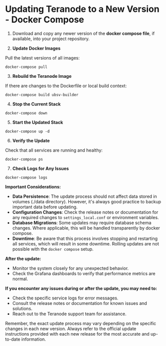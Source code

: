 # Updating Teranode to a New Version - Docker Compose

1. Download and copy any newer version of the **docker compose file**, if available, into your project repository.

2. **Update Docker Images**

Pull the latest versions of all images:

```
docker-compose pull
```

3. **Rebuild the Teranode Image**

If there are changes to the Dockerfile or local build context:

```
docker-compose build ubsv-builder
```

4. **Stop the Current Stack**

```
docker-compose down
```

5. **Start the Updated Stack**

```
docker-compose up -d
```

6. **Verify the Update**

Check that all services are running and healthy:

```
docker-compose ps
```

7. **Check Logs for Any Issues**

```
docker-compose logs
```



**Important Considerations:**

- **Data Persistence**: The update process should not affect data stored in volumes (./data directory). However, it's always good practice to backup important data before updating.
- **Configuration Changes**: Check the release notes or documentation for any required changes to `settings_local.conf` or environment variables.
- **Database Migrations**: Some updates may require database schema changes. Where applicable, this will be handled transparently by docker compose.
- **Downtime**: Be aware that this process involves stopping and restarting all services, which will result in some downtime. Rolling updates are not possible with the `docker compose` setup.



**After the update:**

- Monitor the system closely for any unexpected behavior.
- Check the Grafana dashboards to verify that performance metrics are normal.



**If you encounter any issues during or after the update, you may need to:**

- Check the specific service logs for error messages.
- Consult the release notes or documentation for known issues and solutions.
- Reach out to the Teranode support team for assistance.



Remember, the exact update process may vary depending on the specific changes in each new version. Always refer to the official update instructions provided with each new release for the most accurate and up-to-date information.
